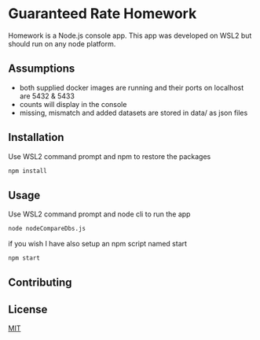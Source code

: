 # Guaranteed Rate Homework

Homework is a Node.js console app. 
This app was developed on WSL2 but should run on any node platform.

## Assumptions

- both supplied docker images are running and their ports on localhost are 5432 & 5433
- counts will display in the console
- missing, mismatch and added datasets are stored in data/ as json files

## Installation


Use WSL2 command prompt and npm to restore the packages

```bash
npm install
```

## Usage

Use WSL2 command prompt and node cli to run the app

```bash
node nodeCompareDbs.js
```
if you wish I have also setup an npm script named start
```bash
npm start
```

## Contributing

## License
[MIT](https://choosealicense.com/licenses/mit/)